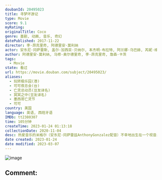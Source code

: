 ```yaml
---
doubanId: 20495023
title: 寻梦环游记
type: Movie
score: 9.1
myRating: 
originalTitle: Coco
genre: 喜剧, 动画, 音乐, 奇幻
datePublished: 2017-11-22
director: 李·昂克里奇, 阿德里安·莫利纳
actor: 安东尼·冈萨雷斯, 盖尔·加西亚·贝纳尔, 本杰明·布拉特, 阿兰娜·乌巴赫, 芮妮·维克托, 杰米·卡米尔, 阿方索·阿雷奥, 赫伯特·西古恩萨, 加布里埃尔·伊格莱西亚斯, 隆巴多·博伊尔, 安娜·奥菲丽亚·莫吉亚, 娜塔丽·科尔多瓦, 赛琳娜·露娜, 爱德华·詹姆斯·奥莫斯, 索菲亚·伊斯皮诺萨, 卡拉·梅迪纳, 黛娅娜·欧特里, 路易斯·瓦尔德斯, 布兰卡·阿拉切利, 萨尔瓦多·雷耶斯, 切奇·马林, 奥克塔维·索利斯, 约翰·拉岑贝格, 以利亚·罗德里格斯, 石桥阳彩
author: 阿德里安·莫利纳, 马修·奥尔德里奇, 李·昂克里奇, 詹森·卡茨
tags:
  - Movie
state: 看过
url: https://movie.douban.com/subject/20495023/
aliases:
  - 玩转极乐园(港)
  - 可可夜总会(台)
  - 亡灵总动员(豆友译名)
  - 冥冥之中(豆友译名)
  - 墨西哥亡灵节
  - 可可
country: 美国
language: 英语, 西班牙语
IMDb: tt2380307
time: 105分钟
createTime: 2023-01-24 01:13:18
collectionDate: 2020-11-04
desc: 热爱音乐的米格尔（安东尼·冈萨雷兹AnthonyGonzalez配音）不幸地出生在一个视音乐为洪水猛兽的大家庭之中，一家人只盼着米格尔快快长大，好继承家里传承了数代的制鞋产业。一年一度的亡灵节即...
date created: 2023-01-24
date modified: 2023-03-07
---
```


![image](p2614500706.jpg)

Comment:
---
